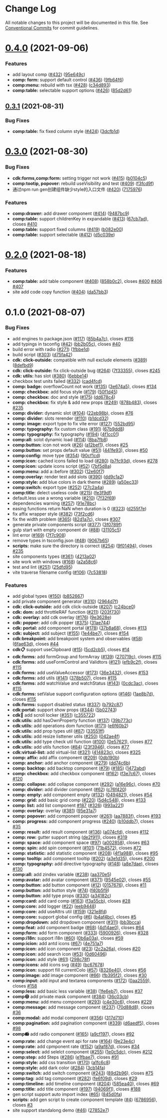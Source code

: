 # Change Log

All notable changes to this project will be documented in this file.
See [Conventional Commits](https://conventionalcommits.org) for commit guidelines.

# [0.4.0](https://github.com/IDuxFE/idux/compare/v0.3.1...v0.4.0) (2021-09-06)


### Features

* add layout comp ([#432](https://github.com/IDuxFE/idux/issues/432)) ([95e649c](https://github.com/IDuxFE/idux/commit/95e649ce2ad7cfc7c0551f8bc0a5ea0f12f63e95))
* **comp: form:** support default control ([#436](https://github.com/IDuxFE/idux/issues/436)) ([9fb64f6](https://github.com/IDuxFE/idux/commit/9fb64f6c6f0ac9cc21585a5471c0976eb9246baa))
* **comp:menu:** rebuild with tsx ([#428](https://github.com/IDuxFE/idux/issues/428)) ([c34d893](https://github.com/IDuxFE/idux/commit/c34d8933ae907a28826c9b4a60fd2dae9b7d1b57))
* **comp:table:** selectable support options ([#426](https://github.com/IDuxFE/idux/issues/426)) ([85d2d61](https://github.com/IDuxFE/idux/commit/85d2d61e236994d925a21426f5a967b15de19a20))





## [0.3.1](https://github.com/IDuxFE/idux/compare/v0.3.0...v0.3.1) (2021-08-31)


### Bug Fixes

* **comp:table:** fix fixed column style ([#424](https://github.com/IDuxFE/idux/issues/424)) ([3dcfb1d](https://github.com/IDuxFE/idux/commit/3dcfb1d477d4e7c0042257cc6f9cebb9adf62a71))





# [0.3.0](https://github.com/IDuxFE/idux/compare/v0.2.0...v0.3.0) (2021-08-30)


### Bug Fixes

* **cdk:forms,comp:form:** setting trigger not work ([#415](https://github.com/IDuxFE/idux/issues/415)) ([b0104c5](https://github.com/IDuxFE/idux/commit/b0104c5f95a11525c0b41d57d0c80166469167ea))
* **comp:tootip, popover:** rebuild useVisibility and test ([#409](https://github.com/IDuxFE/idux/issues/409)) ([f3fcd9f](https://github.com/IDuxFE/idux/commit/f3fcd9f927269af5bf0f3a0709b4ca2efb7f27c2))
* 通过npm run gen创建组件缺少style的入口文件 ([#420](https://github.com/IDuxFE/idux/issues/420)) ([7175976](https://github.com/IDuxFE/idux/commit/71759766d1fafb23076b40dd742ccd08d755464a))


### Features

* **comp:drawer:** add drawer component ([#414](https://github.com/IDuxFE/idux/issues/414)) ([9487bc9](https://github.com/IDuxFE/idux/commit/9487bc9c1e9e6648d599eb4c29223389480b32dc))
* **comp:table:** support childrenKey in expandable ([#413](https://github.com/IDuxFE/idux/issues/413)) ([67cb7ad](https://github.com/IDuxFE/idux/commit/67cb7ad47232c0a3085193bc5725ecbd1d198427)), closes [#410](https://github.com/IDuxFE/idux/issues/410)
* **comp:table:** support fixed columns ([#419](https://github.com/IDuxFE/idux/issues/419)) ([b082e00](https://github.com/IDuxFE/idux/commit/b082e00cf3a367f0c8a15364814346c73b835a7f))
* **comp:table:** support selectable ([#412](https://github.com/IDuxFE/idux/issues/412)) ([d5c039e](https://github.com/IDuxFE/idux/commit/d5c039eabbcfe4e40f016307a31dcc9f1d593474))





# [0.2.0](https://github.com/IDuxFE/idux/compare/v0.1.0...v0.2.0) (2021-08-18)


### Features

* **comp:table:** add table component ([#408](https://github.com/IDuxFE/idux/issues/408)) ([858b0c2](https://github.com/IDuxFE/idux/commit/858b0c27daa5b8c9c1e8dca61333599e07ec8e88)), closes [#400](https://github.com/IDuxFE/idux/issues/400) [#406](https://github.com/IDuxFE/idux/issues/406) [#407](https://github.com/IDuxFE/idux/issues/407)
* site add code copy function ([#404](https://github.com/IDuxFE/idux/issues/404)) ([da57bb3](https://github.com/IDuxFE/idux/commit/da57bb357986dcfbfc569aba6a4516d4d1fc3122))





# 0.1.0 (2021-08-07)


### Bug Fixes

* add engines to package.json ([#117](https://github.com/danranVm/idux/issues/117)) ([85b4a7c](https://github.com/danranVm/idux/commit/85b4a7c3a4d3fcb9004445b0cee7fca80d7cf848)), closes [#116](https://github.com/danranVm/idux/issues/116)
* add typings in tsconfig ([#42](https://github.com/danranVm/idux/issues/42)) ([bb2b05c](https://github.com/danranVm/idux/commit/bb2b05c928683dbb48607a03515666883549afe7)), closes [#40](https://github.com/danranVm/idux/issues/40)
* build error with radio ([#271](https://github.com/danranVm/idux/issues/271)) ([1fbbe1d](https://github.com/danranVm/idux/commit/1fbbe1da968f4a894283155412138606a4acc4d0))
* build script ([#303](https://github.com/danranVm/idux/issues/303)) ([d75fa42](https://github.com/danranVm/idux/commit/d75fa424d8797a499f3cc0bbc8656aa5f65100d4))
* **cdk: click-outside:** compatible with null exclude elements ([#389](https://github.com/danranVm/idux/issues/389)) ([8defbd9](https://github.com/danranVm/idux/commit/8defbd9314a8377d83845676c20acb969fdb4a7c))
* **cdk: click-outside:** fix click-outside bug ([#264](https://github.com/danranVm/idux/issues/264)) ([7f33355](https://github.com/danranVm/idux/commit/7f33355e57928b18c1a5d71330b57661c61b318f)), closes [#245](https://github.com/danranVm/idux/issues/245)
* **cdk: utils:** has slot ([#380](https://github.com/danranVm/idux/issues/380)) ([6ebbe14](https://github.com/danranVm/idux/commit/6ebbe14237e0a4b2a1ce53483c1871aebe957a32))
* checkbox test units failed ([#332](https://github.com/danranVm/idux/issues/332)) ([cad4fcd](https://github.com/danranVm/idux/commit/cad4fcd4d7868e5aa3b83fd18d53b1dc66524fb0))
* **comp: badge:** overflowCount not work ([#135](https://github.com/danranVm/idux/issues/135)) ([3e674a5](https://github.com/danranVm/idux/commit/3e674a55d71326b920ea6eac06cc54e0b2a2936c)), closes [#134](https://github.com/danranVm/idux/issues/134)
* **comp: checkbox:** add focus style ([#179](https://github.com/danranVm/idux/issues/179)) ([50f1d45](https://github.com/danranVm/idux/commit/50f1d453aaba64ac341aa1070e3012aec53961f8))
* **comp: checkbox:** doc and style ([#175](https://github.com/danranVm/idux/issues/175)) ([dd678c4](https://github.com/danranVm/idux/commit/dd678c4a6f1d41ec01f6f6de543dc8301fd72844))
* **comp: checkbox:** fix style & add new props ([#249](https://github.com/danranVm/idux/issues/249)) ([878b483](https://github.com/danranVm/idux/commit/878b48302965e755fad028916c76052581cc9084)), closes [#235](https://github.com/danranVm/idux/issues/235)
* **comp: divider:** dynamic slot ([#104](https://github.com/danranVm/idux/issues/104)) ([22eb98b](https://github.com/danranVm/idux/commit/22eb98be6b68eef625351630d3a325f0e4f5549a)), closes [#76](https://github.com/danranVm/idux/issues/76)
* **comp: divider:** slots rerender ([#110](https://github.com/danranVm/idux/issues/110)) ([b1dcd32](https://github.com/danranVm/idux/commit/b1dcd326898441af5bc96f70c980351b9dffeb2d))
* **comp: image:** export type to fix vite error ([#127](https://github.com/danranVm/idux/issues/127)) ([552bd95](https://github.com/danranVm/idux/commit/552bd957a6cde728ad130950a538090fe7c19ebd))
* **comp: typography:** fix custom class ([#191](https://github.com/danranVm/idux/issues/191)) ([67b9dd8](https://github.com/danranVm/idux/commit/67b9dd81b74118032e2d214a33e3e76dd36b0810))
* **comp: typography:** fix typography ([#194](https://github.com/danranVm/idux/issues/194)) ([4f1cc01](https://github.com/danranVm/idux/commit/4f1cc01005e066d4e53235773915ecd4cdb806fd))
* **comp:all:** solot dynamic load ([#114](https://github.com/danranVm/idux/issues/114)) ([8ba7fb8](https://github.com/danranVm/idux/commit/8ba7fb8ae3ca7f64716047f12fae8d97668971b9))
* **comp:button:** icon not work ([#26](https://github.com/danranVm/idux/issues/26)) ([a12bef1](https://github.com/danranVm/idux/commit/a12bef135a42221d851f8d64e78a5cc35d10c560)), closes [#25](https://github.com/danranVm/idux/issues/25)
* **comp:button:** set props default value ([#51](https://github.com/danranVm/idux/issues/51)) ([441fe93](https://github.com/danranVm/idux/commit/441fe934e646429a7801f838879f8499a7de4e5f)), closes [#50](https://github.com/danranVm/idux/issues/50)
* **comp:config:** move type ([#354](https://github.com/danranVm/idux/issues/354)) ([90cf1cd](https://github.com/danranVm/idux/commit/90cf1cd846c339a830c37bbed4777bfc2d4d62c5))
* **comp:icon:** cached icons failed to load ([#280](https://github.com/danranVm/idux/issues/280)) ([b7fc93d](https://github.com/danranVm/idux/commit/b7fc93dbb0268c9e628db13492df324bbdb0e371)), closes [#278](https://github.com/danranVm/idux/issues/278)
* **comp:icon:** update icons script ([#52](https://github.com/danranVm/idux/issues/52)) ([7bf5d8a](https://github.com/danranVm/idux/commit/7bf5d8a7355b0ad276584e1ef3410aef3588948f))
* **comp:menu:** add a::before ([#302](https://github.com/danranVm/idux/issues/302)) ([12e60f7](https://github.com/danranVm/idux/commit/12e60f7c79063683a85b34a3fa6e922e5d1eb7c8))
* **comp:overlay:** render test add slots ([#390](https://github.com/danranVm/idux/issues/390)) ([dd9c1a2](https://github.com/danranVm/idux/commit/dd9c1a2ec61572e26cb85b7679fb534a9334b25b))
* **comp:style:** add blue colors in dark theme ([#289](https://github.com/danranVm/idux/issues/289)) ([a50ec33](https://github.com/danranVm/idux/commit/a50ec33cdf8731dcf6149c6279f954a80511c425))
* **comp:switch:** export type ([#252](https://github.com/danranVm/idux/issues/252)) ([27c2a4a](https://github.com/danranVm/idux/commit/27c2a4a506ba0113a5ce7c2788ae18596ea05f0b))
* **comp:title:** delect useless code ([#215](https://github.com/danranVm/idux/issues/215)) ([fe3f9df](https://github.com/danranVm/idux/commit/fe3f9dfc65cae77c8d4bf16a683ddf829cc0121c))
* default.less use a wrong variable ([#210](https://github.com/danranVm/idux/issues/210)) ([7f32f69](https://github.com/danranVm/idux/commit/7f32f6967eff8524a44cf252752b2f0750f81f48))
* dependencies warning ([#257](https://github.com/danranVm/idux/issues/257)) ([91e78bc](https://github.com/danranVm/idux/commit/91e78bc8a9f125526eda14ec4ef49ac52a46812a))
* easing functions return NaN when duration is 0 ([#323](https://github.com/danranVm/idux/issues/323)) ([d255f7e](https://github.com/danranVm/idux/commit/d255f7ed5a80dddf6a8b3dc0a7b4700db548ef45))
* fix affix wrapper style ([#382](https://github.com/danranVm/idux/issues/382)) ([73f2cd6](https://github.com/danranVm/idux/commit/73f2cd6960285e8df03d9c4f2b9cd91b0af52c1c))
* fix the width problem ([#365](https://github.com/danranVm/idux/issues/365)) ([82d1a7c](https://github.com/danranVm/idux/commit/82d1a7c680eb02a3d3579a311d3493e9066f749c)), closes [#307](https://github.com/danranVm/idux/issues/307)
* generate private components script ([#377](https://github.com/danranVm/idux/issues/377)) ([3f0789f](https://github.com/danranVm/idux/commit/3f0789f05c204daa526257fe23d24d3aac89154b))
* gulp start with empty component dir ([#88](https://github.com/danranVm/idux/issues/88)) ([31105c5](https://github.com/danranVm/idux/commit/31105c57bc402bd398dda65d10752efeeb66ad30))
* lint error ([#169](https://github.com/danranVm/idux/issues/169)) ([7f7c908](https://github.com/danranVm/idux/commit/7f7c908f3c5f4db8b5664d9c0b7f3b05f86043e5))
* remove types in tsconfig.json ([#48](https://github.com/danranVm/idux/issues/48)) ([9067b65](https://github.com/danranVm/idux/commit/9067b650c49ae49ef7bc2b57b8eb71888d245fe1))
* **scripts:** make sure the directory is correct ([#254](https://github.com/danranVm/idux/issues/254)) ([9f01494](https://github.com/danranVm/idux/commit/9f0149486ea670bfdb3adfed5921b685e2e42203)), closes [#235](https://github.com/danranVm/idux/issues/235)
* site components types ([#361](https://github.com/danranVm/idux/issues/361)) ([4213a02](https://github.com/danranVm/idux/commit/4213a02c0c83b6c9fee6065f48267af41196687a))
* site work with windows ([#168](https://github.com/danranVm/idux/issues/168)) ([a2a58c6](https://github.com/danranVm/idux/commit/a2a58c6da51e7dbbc2f27b1a7127043b504da070))
* test and lint ([#251](https://github.com/danranVm/idux/issues/251)) ([25dfd95](https://github.com/danranVm/idux/commit/25dfd9581e2a649b1dab2ac243a9a4e44235ee1c))
* vite traverse filename config ([#106](https://github.com/danranVm/idux/issues/106)) ([7c53818](https://github.com/danranVm/idux/commit/7c53818e4674481a2eb666d0f22f1f479458829a))


### Features

* add global types ([#150](https://github.com/danranVm/idux/issues/150)) ([b852667](https://github.com/danranVm/idux/commit/b852667031ca6d65110d26d8b55764a8b6ada40f))
* add private component generator ([#310](https://github.com/danranVm/idux/issues/310)) ([2964d7f](https://github.com/danranVm/idux/commit/2964d7f075051957d2a07ec2ba06f38ecb4b9e66))
* **cdk: click-outside:** add cdk click-outside ([#207](https://github.com/danranVm/idux/issues/207)) ([c24bce0](https://github.com/danranVm/idux/commit/c24bce0ffc4c54adf0192489263a1e3f536a51ad))
* **cdk: dom:** add throttleRAF function ([#211](https://github.com/danranVm/idux/issues/211)) ([203f730](https://github.com/danranVm/idux/commit/203f730caf027fc3ef48365edd76fcccb71bcda2))
* **cdk: overlay:** add cdk overlay ([#176](https://github.com/danranVm/idux/issues/176)) ([9e3628e](https://github.com/danranVm/idux/commit/9e3628e00af378da21115e1161cfbdbda81c7fef))
* **cdk: popper:** add cdk popper ([#375](https://github.com/danranVm/idux/issues/375)) ([31ae744](https://github.com/danranVm/idux/commit/31ae744cc5b289fea626e06f5a8c2f9f90a34fb2))
* **cdk: portal:** add component portal ([#178](https://github.com/danranVm/idux/issues/178)) ([37b8a68](https://github.com/danranVm/idux/commit/37b8a68ed92e1568c8d965d938f0152c85c85ffc)), closes [#113](https://github.com/danranVm/idux/issues/113)
* **cdk: subject:** add subject ([#155](https://github.com/danranVm/idux/issues/155)) ([1e44be7](https://github.com/danranVm/idux/commit/1e44be7a9a71ef7f6c467731b7b4880cb2cd895b)), closes [#154](https://github.com/danranVm/idux/issues/154)
* **cdk:breakpoint:** add breakpoint system and observables ([#58](https://github.com/danranVm/idux/issues/58)) ([6fae63d](https://github.com/danranVm/idux/commit/6fae63d86efe7364450ef6adc213a34059f6cc09)), closes [#44](https://github.com/danranVm/idux/issues/44)
* **cdk:clipboard:** support useClipboard ([#15](https://github.com/danranVm/idux/issues/15)) ([5cd2cb5](https://github.com/danranVm/idux/commit/5cd2cb55c4116389149a0155493ac71b13a10b90)), closes [#14](https://github.com/danranVm/idux/issues/14)
* **cdk:forms:** add formGroup and formArray ([#139](https://github.com/danranVm/idux/issues/139)) ([270719c](https://github.com/danranVm/idux/commit/270719c8ee02bd1b0c89e6efa6fccc256810aa92)), closes [#115](https://github.com/danranVm/idux/issues/115)
* **cdk:forms:** add useFormControl and Validtors ([#121](https://github.com/danranVm/idux/issues/121)) ([efb9c2f](https://github.com/danranVm/idux/commit/efb9c2fa5ae107c21572c80cc85d082ec8a7359e)), closes [#115](https://github.com/danranVm/idux/issues/115)
* **cdk:forms:** add useValueAccessor ([#173](https://github.com/danranVm/idux/issues/173)) ([36e3432](https://github.com/danranVm/idux/commit/36e3432ad4e7a68377343879e9409c0113daab5e)), closes [#153](https://github.com/danranVm/idux/issues/153)
* **cdk:forms:** add utils ([#141](https://github.com/danranVm/idux/issues/141)) ([378b507](https://github.com/danranVm/idux/commit/378b5071119f11b08a623d588bf0595a67dd90c5)), closes [#115](https://github.com/danranVm/idux/issues/115)
* **cdk:forms:** add watchValue and watchStatus ([#143](https://github.com/danranVm/idux/issues/143)) ([0cdc3ac](https://github.com/danranVm/idux/commit/0cdc3ac4070801a5e9e7ee9985b33ac8ff362077)), closes [#115](https://github.com/danranVm/idux/issues/115)
* **cdk:forms:** setValue support configuration options ([#146](https://github.com/danranVm/idux/issues/146)) ([1ae8b7d](https://github.com/danranVm/idux/commit/1ae8b7d31c6b3587fba1b3f0ae834dc88d4fa500)), closes [#115](https://github.com/danranVm/idux/issues/115)
* **cdk:forms:** support disabled status ([#337](https://github.com/danranVm/idux/issues/337)) ([b792c87](https://github.com/danranVm/idux/commit/b792c8774262f49681940d26bb2f59d36e78ee80))
* **cdk:portal:** support show props ([#344](https://github.com/danranVm/idux/issues/344)) ([5b02743](https://github.com/danranVm/idux/commit/5b02743064fbdb72a697b0958d9efc89735220ef))
* **cdk:scroll:** add scroll locker ([#351](https://github.com/danranVm/idux/issues/351)) ([c355722](https://github.com/danranVm/idux/commit/c355722a5930f6c95199c0611e131d9e9d74e5b6))
* **cdk:utils:** add hasOwnProperty function ([#137](https://github.com/danranVm/idux/issues/137)) ([39b773c](https://github.com/danranVm/idux/commit/39b773cba37cdffa64c9e22b6b318a2674e06415))
* **cdk:utils:** add operations dom function ([#171](https://github.com/danranVm/idux/issues/171)) ([e6f60b2](https://github.com/danranVm/idux/commit/e6f60b250de811d998266b2b5006933aa97481af))
* **cdk:utils:** add prop types util ([#87](https://github.com/danranVm/idux/issues/87)) ([33551ff](https://github.com/danranVm/idux/commit/33551ff09736b59e92c4e1e41d151bc37226ac80))
* **cdk:utils:** add resize listtener utils ([#250](https://github.com/danranVm/idux/issues/250)) ([042ae4f](https://github.com/danranVm/idux/commit/042ae4f1f95aaab9fabc311aaa4c968a4595bcd4))
* **cdk:utils:** add type check util function ([#100](https://github.com/danranVm/idux/issues/100)) ([0e57621](https://github.com/danranVm/idux/commit/0e576210eab706752af15b2947b1331117fc375a)), closes [#77](https://github.com/danranVm/idux/issues/77)
* **cdk:utils:** add utils function ([#84](https://github.com/danranVm/idux/issues/84)) ([23f3946](https://github.com/danranVm/idux/commit/23f3946a4f92c2b2100dfb407e36011f85d1eb8a)), closes [#77](https://github.com/danranVm/idux/issues/77)
* **cdk:virtual-list:** add virtual-list ([#321](https://github.com/danranVm/idux/issues/321)) ([414823c](https://github.com/danranVm/idux/commit/414823c798cead755abb5c10c57f13858f7c4d6a)), closes [#325](https://github.com/danranVm/idux/issues/325)
* **comp: affix:** add affix component ([#209](https://github.com/danranVm/idux/issues/209)) ([0db190b](https://github.com/danranVm/idux/commit/0db190bf3aea1ea1d89038e7847b23f70e08e7b8))
* **comp: anchor:** add anchor component ([#279](https://github.com/danranVm/idux/issues/279)) ([dd74c6b](https://github.com/danranVm/idux/commit/dd74c6be1c44524b610876706cd30df18a8777fc))
* **comp: backtop:** add backtop component ([#79](https://github.com/danranVm/idux/issues/79)) ([#185](https://github.com/danranVm/idux/issues/185)) ([1472abd](https://github.com/danranVm/idux/commit/1472abdb9210dcdfe40b3e5d2eb87c4e432e8315))
* **comp: checkbox:** add checkbox component ([#162](https://github.com/danranVm/idux/issues/162)) ([f3e7c67](https://github.com/danranVm/idux/commit/f3e7c672a0efc1e68a5d22f289a80a7a30a15d3d)), closes [#120](https://github.com/danranVm/idux/issues/120)
* **comp: collapse:** add collapse component ([#292](https://github.com/danranVm/idux/issues/292)) ([a16e96c](https://github.com/danranVm/idux/commit/a16e96c0cf1710942b3808b9e842d84510476206)), closes [#70](https://github.com/danranVm/idux/issues/70)
* **comp: divider:** add divider component ([#62](https://github.com/danranVm/idux/issues/62)) ([c76f420](https://github.com/danranVm/idux/commit/c76f4208cb0564e3547ff351e0e51c3035309b2d))
* **comp: empty:** add component empty ([#132](https://github.com/danranVm/idux/issues/132)) ([0494821](https://github.com/danranVm/idux/commit/049482133640553eea214dfd54ca28dc63543dd4)), closes [#54](https://github.com/danranVm/idux/issues/54)
* **comp: grid:** add basic grid comp ([#220](https://github.com/danranVm/idux/issues/220)) ([5d4c548](https://github.com/danranVm/idux/commit/5d4c54837fb9750deb57ca9581b531dfb7136907)), closes [#133](https://github.com/danranVm/idux/issues/133)
* **comp: list:** add list component [#187](https://github.com/danranVm/idux/issues/187) ([#326](https://github.com/danranVm/idux/issues/326)) ([993a221](https://github.com/danranVm/idux/commit/993a2211929b3591144a88377fa870e06bfa1472))
* **comp: overlay:** overlay ([#381](https://github.com/danranVm/idux/issues/381)) ([95e31a7](https://github.com/danranVm/idux/commit/95e31a7af0d6e62d84180c58d36417562d4ba80a))
* **comp: popover:** add component popover ([#261](https://github.com/danranVm/idux/issues/261)) ([aa7883f](https://github.com/danranVm/idux/commit/aa7883fa65597d0674cc112f9dfb4583fec7b31d)), closes [#193](https://github.com/danranVm/idux/issues/193)
* **comp: progress:** add component progress ([#240](https://github.com/danranVm/idux/issues/240)) ([b10ddb7](https://github.com/danranVm/idux/commit/b10ddb7c6f44d1f0ddbf501f1ee5a8d314d8f57c)), closes [#35](https://github.com/danranVm/idux/issues/35)
* **comp: result:** add result component ([#136](https://github.com/danranVm/idux/issues/136)) ([a074cfd](https://github.com/danranVm/idux/commit/a074cfdeba42eb3a903139b4c29e413593bbe98c)), closes [#112](https://github.com/danranVm/idux/issues/112)
* **comp: row:** gutter support string ([de2f911](https://github.com/danranVm/idux/commit/de2f911bf7c88299144540dac1b931536ce8cea6)), closes [#319](https://github.com/danranVm/idux/issues/319)
* **comp: space:** add component space ([#97](https://github.com/danranVm/idux/issues/97)) ([a002858](https://github.com/danranVm/idux/commit/a002858bced71636a730b940c501df6a083c186e)), closes [#63](https://github.com/danranVm/idux/issues/63)
* **comp: spin:** add spin component ([#101](https://github.com/danranVm/idux/issues/101)) ([71b4572](https://github.com/danranVm/idux/commit/71b4572248e7088336f4e225f7da9ae3ef4ceee6)), closes [#72](https://github.com/danranVm/idux/issues/72)
* **comp: statistic:** add statistic component ([#208](https://github.com/danranVm/idux/issues/208)) ([4f1a988](https://github.com/danranVm/idux/commit/4f1a988d16c4b324e8b81cf5c46a69290d2c4c35)), closes [#95](https://github.com/danranVm/idux/issues/95)
* **comp: tooltip:** add component tooltip ([#202](https://github.com/danranVm/idux/issues/202)) ([a3e1d35](https://github.com/danranVm/idux/commit/a3e1d35cb47799b9eca3fe2053839a1c4f86a095)), closes [#200](https://github.com/danranVm/idux/issues/200)
* **comp: typography:** add directive typography ([#148](https://github.com/danranVm/idux/issues/148)) ([a8e7dae](https://github.com/danranVm/idux/commit/a8e7dae0fbd064593fe4020fe63f3de48332a0e0)), closes [#130](https://github.com/danranVm/idux/issues/130)
* **comp:all:** add zindex variable ([#238](https://github.com/danranVm/idux/issues/238)) ([aa370e5](https://github.com/danranVm/idux/commit/aa370e5deb3058117d53dd69cafa0e6f95302fc5))
* **comp:avatar:** add avatar component ([#371](https://github.com/danranVm/idux/issues/371)) ([9545e02](https://github.com/danranVm/idux/commit/9545e0233e5c9979ea403c89295a0a9abf60c38c)), closes [#55](https://github.com/danranVm/idux/issues/55)
* **comp:button:** add button component ([#12](https://github.com/danranVm/idux/issues/12)) ([0157676](https://github.com/danranVm/idux/commit/01576764ec2b7943036bf91093546a7bf3d39653)), closes [#11](https://github.com/danranVm/idux/issues/11)
* **comp:button:** add button style ([#74](https://github.com/danranVm/idux/issues/74)) ([f40b5f9](https://github.com/danranVm/idux/commit/f40b5f90234e28df87e7f0174fde1272fad0ecba))
* **comp:button:** add type props ([#330](https://github.com/danranVm/idux/issues/330)) ([a34182c](https://github.com/danranVm/idux/commit/a34182c6b98d7b6bfb435a3aa94298475b7f7146))
* **comp:card:** add card comp ([#163](https://github.com/danranVm/idux/issues/163)) ([f3a55cb](https://github.com/danranVm/idux/commit/f3a55cbd7dcd5840b3042e7093fa8eae426db325)), closes [#28](https://github.com/danranVm/idux/issues/28)
* **comp:core:** add logger ([#22](https://github.com/danranVm/idux/issues/22)) ([eeb9448](https://github.com/danranVm/idux/commit/eeb9448337a9fb564190c11f590d39339e74e7b3))
* **comp:core:** add useAttrs util ([#159](https://github.com/danranVm/idux/issues/159)) ([321e8fd](https://github.com/danranVm/idux/commit/321e8fdf27baf55f59179751bc6baf4c7188214e))
* **comp:core:** support global config ([#6](https://github.com/danranVm/idux/issues/6)) ([b4af4bc](https://github.com/danranVm/idux/commit/b4af4bc8aa296db64154114f05cd0c1cb0dbb89c)), closes [#5](https://github.com/danranVm/idux/issues/5)
* **comp:dropdown:** add dropdown component ([#311](https://github.com/danranVm/idux/issues/311)) ([bb3bcca](https://github.com/danranVm/idux/commit/bb3bccaeed90bec3c5e819940127a3836b63bc5f))
* **comp:feat:** add component badge ([#68](https://github.com/danranVm/idux/issues/68)) ([4d14ae0](https://github.com/danranVm/idux/commit/4d14ae0d0539495b03efb933d1afadb102c13ab4)), closes [#64](https://github.com/danranVm/idux/issues/64)
* **comp:form:** add form component ([#333](https://github.com/danranVm/idux/issues/333)) ([5900926](https://github.com/danranVm/idux/commit/5900926eef60afc808dd2663cf336b8a349f1fa8)), closes [#328](https://github.com/danranVm/idux/issues/328)
* **comp:i18n:** support i18n ([#60](https://github.com/danranVm/idux/issues/60)) ([0b6a03a](https://github.com/danranVm/idux/commit/0b6a03a1e455f2d3ca25f1549e9b87b4e14e619f)), closes [#59](https://github.com/danranVm/idux/issues/59)
* **comp:icion:** add antd icons ([#67](https://github.com/danranVm/idux/issues/67)) ([4e751a7](https://github.com/danranVm/idux/commit/4e751a79fa76b659f99d75851a5933310f11fd82))
* **comp:icon:** add icon component ([#23](https://github.com/danranVm/idux/issues/23)) ([2c2a26a](https://github.com/danranVm/idux/commit/2c2a26a715f5a9b7335c054665af0edebc5cf149)), closes [#20](https://github.com/danranVm/idux/issues/20)
* **comp:icon:** add search icon ([#53](https://github.com/danranVm/idux/issues/53)) ([0d60496](https://github.com/danranVm/idux/commit/0d604964661588cc37616a56183a3c7fd0b27d8a))
* **comp:icon:** add style ([#61](https://github.com/danranVm/idux/issues/61)) ([298c78f](https://github.com/danranVm/idux/commit/298c78f3132b99d02aef2ada5c1e76a8aad0732c))
* **comp:icons:** add icons svg ([#49](https://github.com/danranVm/idux/issues/49)) ([bc67678](https://github.com/danranVm/idux/commit/bc676780854ae8cdc217213df92ae76ad38c1527))
* **comp:icon:** support fill currentColo ([#57](https://github.com/danranVm/idux/issues/57)) ([8326e40](https://github.com/danranVm/idux/commit/8326e405863a5c9b2ffde11210541eaaeed2405d)), closes [#56](https://github.com/danranVm/idux/issues/56)
* **comp:image:**  add image component ([#66](https://github.com/danranVm/idux/issues/66)) ([fb395f2](https://github.com/danranVm/idux/commit/fb395f2ac3bcc1482db9678e709f1691061be946)), closes [#30](https://github.com/danranVm/idux/issues/30)
* **comp:input:** add input and textarea components ([#172](https://github.com/danranVm/idux/issues/172)) ([0aa2559](https://github.com/danranVm/idux/commit/0aa255971c505a5ec8ea74db254fbc29857dc3c3)), closes [#158](https://github.com/danranVm/idux/issues/158)
* **comp:less:** add basic less variable ([#38](https://github.com/danranVm/idux/issues/38)) ([1fe6eb7](https://github.com/danranVm/idux/commit/1fe6eb71bdb7b2d8a4924563d5e8f6acfc5798e4)), closes [#37](https://github.com/danranVm/idux/issues/37)
* **comp:mask:** add private mask component ([#384](https://github.com/danranVm/idux/issues/384)) ([36c03cb](https://github.com/danranVm/idux/commit/36c03cba045c5fa5c8ef2adba0ad1c2e478580a9))
* **comp:menu:** add menu component ([#293](https://github.com/danranVm/idux/issues/293)) ([c4e30c6](https://github.com/danranVm/idux/commit/c4e30c6f81906cf212e1a161c45043932686f4ce)), closes [#229](https://github.com/danranVm/idux/issues/229)
* **comp:message:** add message component ([#237](https://github.com/danranVm/idux/issues/237)) ([70d88d8](https://github.com/danranVm/idux/commit/70d88d849721b5383584dd341ab3ebfc661ae20c)), closes [#36](https://github.com/danranVm/idux/issues/36)
* **comp:modal:** add modal component ([#356](https://github.com/danranVm/idux/issues/356)) ([317d710](https://github.com/danranVm/idux/commit/317d710552f4b6a7b1b74c14eef706385fe29f15))
* **comp:pagination:** add pagination component ([#339](https://github.com/danranVm/idux/issues/339)) ([d6aedf5](https://github.com/danranVm/idux/commit/d6aedf53d89c4bed5ab3ac99895a1674c66f8326)), closes [#98](https://github.com/danranVm/idux/issues/98)
* **comp:radio:** add radio component ([#165](https://github.com/danranVm/idux/issues/165)) ([a9cf197](https://github.com/danranVm/idux/commit/a9cf19747376f9ad3165adb6b490a92240b731ea)), closes [#92](https://github.com/danranVm/idux/issues/92)
* **comp:rate:** add change event api for rate ([#164](https://github.com/danranVm/idux/issues/164)) ([9e23e4c](https://github.com/danranVm/idux/commit/9e23e4c18e30a54c3e84cecde887fbd8c90d6d23))
* **comp:rate:** add cpmponent rate ([#152](https://github.com/danranVm/idux/issues/152)) ([a9af87d](https://github.com/danranVm/idux/commit/a9af87dcb83a9df84ce0a5c720fc7fbcd3ddad63)), closes [#34](https://github.com/danranVm/idux/issues/34)
* **comp:select:** add selelct component ([#255](https://github.com/danranVm/idux/issues/255)) ([1e0c5dc](https://github.com/danranVm/idux/commit/1e0c5dc8bff1d4d465622c0de40c6ab9980451aa)), closes [#212](https://github.com/danranVm/idux/issues/212)
* **comp:step:** add Steps ([#286](https://github.com/danranVm/idux/issues/286)) ([e1fbae7](https://github.com/danranVm/idux/commit/e1fbae76321fac1be12fc6adb211380a9332ad06)), closes [#91](https://github.com/danranVm/idux/issues/91)
* **comp:style:** add css transition ([#170](https://github.com/danranVm/idux/issues/170)) ([a1fc6c8](https://github.com/danranVm/idux/commit/a1fc6c8e9a0155352fbe7a37d1f4f27b4716ed8b))
* **comp:style:** add dark color ([#284](https://github.com/danranVm/idux/issues/284)) ([3cb14fa](https://github.com/danranVm/idux/commit/3cb14faef14f1bef7f4a966e4653191d9864d89e))
* **comp:switch:** add switch component ([#243](https://github.com/danranVm/idux/issues/243)) ([89d2b96](https://github.com/danranVm/idux/commit/89d2b967944156f0f02eee66b74dba2de7941515)), closes [#75](https://github.com/danranVm/idux/issues/75)
* **comp:tag:** add tag component ([#282](https://github.com/danranVm/idux/issues/282)) ([fe6f09d](https://github.com/danranVm/idux/commit/fe6f09d8eec16423264805364cd9df9c2eb3653a)), closes [#29](https://github.com/danranVm/idux/issues/29)
* **comp:timeline:** add timeline component ([#204](https://github.com/danranVm/idux/issues/204)) ([585ea40](https://github.com/danranVm/idux/commit/585ea4004829f5179ccd374ed45743a6c7aa70f1)), closes [#69](https://github.com/danranVm/idux/issues/69)
* **comp:title:** add title component ([#197](https://github.com/danranVm/idux/issues/197)) ([94069f1](https://github.com/danranVm/idux/commit/94069f15345959ee723766d97fe4cf7368d4175b)), closes [#188](https://github.com/danranVm/idux/issues/188)
* gen script support auto import index ([#65](https://github.com/danranVm/idux/issues/65)) ([845d0fa](https://github.com/danranVm/idux/commit/845d0fae05e54a05e1f398d3a04f59f6f0fc75a1))
* **scripts:** add gen script to create component template ([#4](https://github.com/danranVm/idux/issues/4)) ([6786956](https://github.com/danranVm/idux/commit/67869566ffd9a9cb610a835bc3a809b92a94db50)), closes [#3](https://github.com/danranVm/idux/issues/3)
* site support standalong demo ([#46](https://github.com/danranVm/idux/issues/46)) ([27852e7](https://github.com/danranVm/idux/commit/27852e773112f772239cd1b7840d2ade989b00aa))
